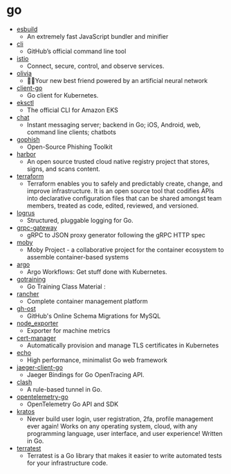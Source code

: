 # go
- [esbuild](https://github.com/evanw/esbuild)
  - An extremely fast JavaScript bundler and minifier
- [cli](https://github.com/cli/cli)
  - GitHub’s official command line tool
- [istio](https://github.com/istio/istio)
  - Connect, secure, control, and observe services.
- [olivia](https://github.com/olivia-ai/olivia)
  - 💁‍♀️Your new best friend powered by an artificial neural network
- [client-go](https://github.com/kubernetes/client-go)
  - Go client for Kubernetes.
- [eksctl](https://github.com/weaveworks/eksctl)
  - The official CLI for Amazon EKS
- [chat](https://github.com/tinode/chat)
  - Instant messaging server; backend in Go; iOS, Android, web, command line clients; chatbots
- [gophish](https://github.com/gophish/gophish)
  - Open-Source Phishing Toolkit
- [harbor](https://github.com/goharbor/harbor)
  - An open source trusted cloud native registry project that stores, signs, and scans content.
- [terraform](https://github.com/hashicorp/terraform)
  - Terraform enables you to safely and predictably create, change, and improve infrastructure. It is an open source tool that codifies APIs into declarative configuration files that can be shared amongst team members, treated as code, edited, reviewed, and versioned.
- [logrus](https://github.com/sirupsen/logrus)
  - Structured, pluggable logging for Go.
- [grpc-gateway](https://github.com/grpc-ecosystem/grpc-gateway)
  - gRPC to JSON proxy generator following the gRPC HTTP spec
- [moby](https://github.com/moby/moby)
  - Moby Project - a collaborative project for the container ecosystem to assemble container-based systems
- [argo](https://github.com/argoproj/argo)
  - Argo Workflows: Get stuff done with Kubernetes.
- [gotraining](https://github.com/ardanlabs/gotraining)
  - Go Training Class Material :
- [rancher](https://github.com/rancher/rancher)
  - Complete container management platform
- [gh-ost](https://github.com/github/gh-ost)
  - GitHub's Online Schema Migrations for MySQL
- [node_exporter](https://github.com/prometheus/node_exporter)
  - Exporter for machine metrics
- [cert-manager](https://github.com/jetstack/cert-manager)
  - Automatically provision and manage TLS certificates in Kubernetes
- [echo](https://github.com/labstack/echo)
  - High performance, minimalist Go web framework
- [jaeger-client-go](https://github.com/jaegertracing/jaeger-client-go)
  - Jaeger Bindings for Go OpenTracing API.
- [clash](https://github.com/Dreamacro/clash)
  - A rule-based tunnel in Go.
- [opentelemetry-go](https://github.com/open-telemetry/opentelemetry-go)
  - OpenTelemetry Go API and SDK
- [kratos](https://github.com/ory/kratos)
  - Never build user login, user registration, 2fa, profile management ever again! Works on any operating system, cloud, with any programming language, user interface, and user experience! Written in Go.
- [terratest](https://github.com/gruntwork-io/terratest)
  - Terratest is a Go library that makes it easier to write automated tests for your infrastructure code.
